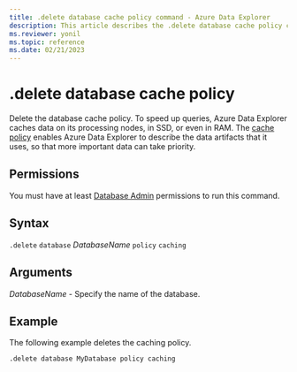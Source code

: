 ```yaml
---
title: .delete database cache policy command - Azure Data Explorer
description: This article describes the .delete database cache policy command in Azure Data Explorer.
ms.reviewer: yonil
ms.topic: reference
ms.date: 02/21/2023
---
```

# .delete database cache policy

Delete the database cache policy.  To speed up queries, Azure Data Explorer caches data on its processing nodes, in SSD, or even in RAM. The [cache policy](cachepolicy.md) enables Azure Data Explorer to describe the data artifacts that it uses, so that more important data can take priority.

## Permissions

You must have at least [Database Admin](access-control/role-based-access-control.md) permissions to run this command.

## Syntax

`.delete` `database` *DatabaseName* `policy` `caching`

## Arguments

*DatabaseName* - Specify the name of the database.

## Example

The following example deletes the caching policy.

```kusto
.delete database MyDatabase policy caching
```
